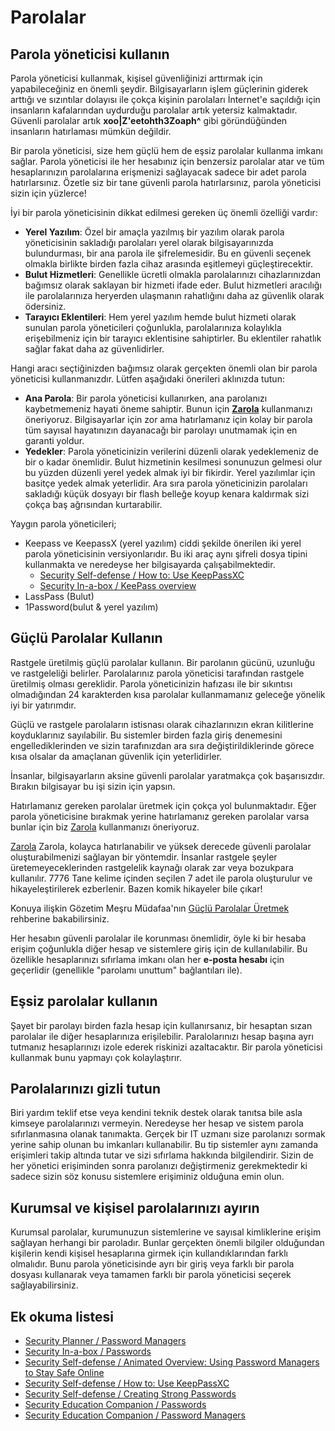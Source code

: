 # Parolalar

## Parola yöneticisi kullanın

Parola yöneticisi kullanmak, kişisel güvenliğinizi arttırmak için yapabileceğiniz en önemli şeydir. Bilgisayarların işlem güçlerinin giderek arttığı ve sızıntılar dolayısı ile çokça kişinin parolaları İnternet'e saçıldığı için insanların kafalarından uydurduğu parolalar artık yetersiz kalmaktadır. Güvenli parolalar artık **xoo|Z'eetohth3Zoaph^** gibi göründüğünden insanların hatırlaması mümkün değildir.

Bir parola yöneticisi, size hem güçlü hem de eşsiz parolalar kullanma imkanı sağlar. Parola yöneticisi ile her hesabınız için benzersiz parolalar atar ve tüm hesaplarınızın parolalarına erişmenizi sağlayacak sadece bir adet parola hatırlarsınız. Özetle siz bir tane güvenli parola hatırlarsınız, parola yöneticisi sizin için yüzlerce!

İyi bir parola yöneticisinin dikkat edilmesi gereken üç önemli özelliği vardır:

* **Yerel Yazılım**: Özel bir amaçla yazılmış bir yazılım olarak parola yöneticisinin sakladığı parolaları yerel olarak bilgisayarınızda bulundurması, bir ana parola ile şifrelemesidir. Bu en güvenli seçenek olmakla birlikte birden fazla cihaz arasında eşitlemeyi güçleştirecektir.
* **Bulut Hizmetleri**: Genellikle ücretli olmakla parolalarınızı cihazlarınızdan bağımsız olarak saklayan bir hizmeti ifade eder. Bulut hizmetleri aracılığı ile parolalarınıza heryerden ulaşmanın rahatlığını daha az güvenlik olarak ödersiniz.
* **Tarayıcı Eklentileri**: Hem yerel yazılım hemde bulut hizmeti olarak sunulan parola yöneticileri çoğunlukla, parolalarınıza kolaylıkla erişebilmeniz için bir tarayıcı eklentisine sahiptirler. Bu eklentiler rahatlık sağlar fakat daha az güvenlidirler.

Hangi aracı seçtiğinizden bağımsız olarak gerçekten önemli olan bir parola yöneticisi kullanmanızdır. Lütfen aşağıdaki önerileri aklınızda tutun:

* **Ana Parola**: Bir parola yöneticisi kullanırken, ana parolanızı kaybetmemeniz hayati öneme sahiptir. Bunun için **[Zarola](https://zarola.oyd.org.tr)** kullanmanızı öneriyoruz. Bilgisayarlar için zor ama hatırlamanız için kolay bir parola tüm sayısal hayatınızın dayanacağı bir parolayı unutmamak için en garanti yoldur.
* **Yedekler**: Parola yöneticinizin verilerini düzenli olarak yedeklemeniz de bir o kadar önemlidir. Bulut hizmetinin kesilmesi sonunuzun gelmesi olur bu yüzden düzenli yerel yedek almak iyi bir fikirdir. Yerel yazılımlar için basitçe yedek almak yeterlidir. Ara sıra parola yöneticinizin parolaları sakladığı küçük dosyayı bir flash belleğe koyup kenara kaldırmak sizi çokça baş ağrısından kurtarabilir.

Yaygın parola yöneticileri;

*  Keepass ve KeepassX (yerel yazılım) ciddi şekilde önerilen iki yerel parola yöneticisinin versiyonlarıdır. Bu iki araç aynı şifreli dosya tipini kullanmakta ve neredeyse her bilgisayarda çalışabilmektedir.
   * [Security Self-defense / How to: Use KeepPassXC](https://ssd.eff.org/en/module/how-use-keepassxc)
   * [Security In-a-box / KeePass overview](https://securityinabox.org/en/guide/keepass/windows)
* LassPass (Bulut)
* 1Password(bulut & yerel yazılım)

## Güçlü Parolalar Kullanın

Rastgele üretilmiş güçlü parolalar kullanın. Bir parolanın gücünü, uzunluğu ve rastgeleliği belirler. Parolalarınız parola yöneticisi tarafından rastgele üretilmiş olması gereklidir. Parola yöneticinizin hafızası ile bir sıkıntısı olmadığından 24 karakterden kısa parolalar kullanmamanız geleceğe yönelik iyi bir yatırımdır.

Güçlü ve rastgele parolaların istisnası olarak cihazlarınızın ekran kilitlerine koyduklarınız sayılabilir. Bu sistemler birden fazla giriş denemesini engellediklerinden ve sizin tarafınızdan ara sıra değiştirildiklerinde görece kısa olsalar da amaçlanan güvenlik için yeterlidirler.

İnsanlar, bilgisayarların aksine güvenli parolalar yaratmakça çok başarısızdır. Bırakın bilgisayar bu işi sizin için yapsın.

Hatırlamanız gereken parolalar üretmek için çokça yol bulunmaktadır. Eğer parola yöneticisine bırakmak yerine hatırlamanız gereken parolalar varsa bunlar için biz [Zarola](https://zarola.oyd.org.tr) kullanmanızı öneriyoruz.

[Zarola](https://zarola.oyd.org.tr) Zarola, kolayca hatırlanabilir ve yüksek derecede güvenli parolalar oluşturabilmenizi sağlayan bir yöntemdir. İnsanlar rastgele şeyler üretemeyeceklerinden rastgelelik kaynağı olarak zar veya bozukpara kullanılır. 7776 Tane kelime içinden seçilen 7 adet ile parola oluşturulur ve hikayeleştirilerek ezberlenir. Bazen komik hikayeler bile çıkar!

Konuya ilişkin Gözetim Meşru Müdafaa'nın [Güçlü Parolalar Üretmek](https://ssd.eff.org/en/module/creating-strong-passwords) rehberine bakabilirsiniz.

Her hesabın güvenli parolalar ile korunması önemlidir, öyle ki bir hesaba erişim çoğunlukla diğer hesap ve sistemlere giriş için de kullanılabilir. Bu özellikle hesaplarınızı sıfırlama imkanı olan her **e-posta hesabı** için geçerlidir (genellikle "parolamı unuttum" bağlantıları ile).

## Eşsiz parolalar kullanın

Şayet bir parolayı birden fazla hesap için kullanırsanız, bir hesaptan sızan parolalar ile diğer hesaplarınıza erişilebilir. Paralolarınızı hesap başına ayrı tutmanız hesaplarınızı izole ederek riskinizi azaltacaktır. Bir parola yöneticisi kullanmak bunu yapmayı çok kolaylaştırır.

## Parolalarınızı gizli tutun

Biri yardım teklif etse veya kendini teknik destek olarak tanıtsa bile asla kimseye parolalarınızı vermeyin. Neredeyse her hesap ve sistem parola sıfırlanmasına olanak tanımakta. Gerçek bir IT uzmanı size parolanızı sormak yerine sahip olunan bu imkanları kullanabilir. Bu tip sistemler aynı zamanda erişimleri takip altında tutar ve sizi sıfırlama hakkında bilgilendirir. Sizin de her yönetici erişiminden sonra parolanızı değiştirmeniz gerekmektedir ki sadece sizin söz konusu sistemlere erişiminiz olduğuna emin olun.

## Kurumsal ve kişisel parolalarınızı ayırın

Kurumsal parolalar, kurumunuzun sistemlerine ve sayısal kimliklerine erişim sağlayan herhangi bir paroladır. Bunlar gerçekten önemli bilgiler olduğundan kişilerin kendi kişisel hesaplarına girmek için kullandıklarından farklı olmalıdır. Bunu parola yöneticisinde ayrı bir giriş veya farklı bir parola dosyası kullanarak veya tamamen farklı bir parola yöneticisi seçerek sağlayabilirsiniz.

## Ek okuma listesi

* [Security Planner / Password Managers](https://securityplanner.org/#/tool/password-manager)
* [Security In-a-box / Passwords](https://securityinabox.org/en/guide/passwords/)
* [Security Self-defense / Animated Overview: Using Password Managers to Stay Safe Online](https://ssd.eff.org/en/module/animated-overview-using-password-managers-stay-safe-online)
* [Security Self-defense / How to: Use KeepPassXC](https://ssd.eff.org/en/module/how-use-keepassxc)
* [Security Self-defense / Creating Strong Passwords](https://ssd.eff.org/en/module/creating-strong-passwords)
* [Security Education Companion / Passwords](https://sec.eff.org/topics/passwords)
* [Security Education Companion / Password Managers](https://sec.eff.org/topics/password-managers)
